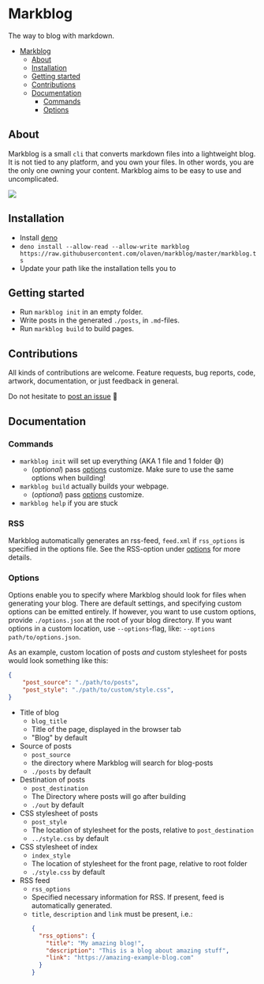 # Markblog 
The way to blog with markdown. 

- [Markblog](#markblog)
  - [About](#about)
  - [Installation](#installation)
  - [Getting started](#getting-started)
  - [Contributions](#contributions)
  - [Documentation](#documentation)
    - [Commands](#commands)
    - [Options](#options)

## About 
Markblog is a small `cli` that converts markdown files into a lightweight blog. 
It is not tied to any platform, and you own your files. In other words, you are the only one owning your content. 
Markblog aims to be easy to use and uncomplicated.

![](https://media0.giphy.com/media/3wDD0Khwova4o/200w_s.gif)

## Installation 
* Install [deno](https://deno.land)
* `deno install --allow-read --allow-write markblog https://raw.githubusercontent.com/olaven/markblog/master/markblog.ts`
* Update your path like the installation tells you to

## Getting started
* Run `markblog init` in an empty folder.
* Write posts in the generated `./posts`, in `.md`-files.
* Run `markblog build` to build pages.

## Contributions
All kinds of contributions are welcome. 
Feature requests, bug reports, code, 
artwork, documentation, or just feedback in general. 

Do not hesitate to [post an issue](https://github.com/olaven/markblog/issues/new) :honey_pot:

## Documentation
### Commands
* `markblog init` will set up everything (AKA 1 file and 1 folder 😅)
  * (_optional_) pass [options](#options) customize. Make sure to use the same options when building!
* `markblog build` actually builds your webpage. 
  * (_optional_) pass [options](#options) customize.
* `markblog help` if you are stuck 
### RSS 
Markblog automatically generates an rss-feed, `feed.xml` if `rss_options` is specified 
in the options file. See the RSS-option under [options](#options) for more details.
### Options 
Options enable you to specify where Markblog should look for files 
when generating your blog. There are default settings, and specifying 
custom options can be emitted entirely. If however, you want to use custom options, provide `./options.json` at the 
root of your blog directory. If you want options in a custom location, use 
`--options`-flag, like: `--options path/to/options.json`. 

As an example, custom location of posts _and_ custom stylesheet for posts would look 
something like this: 
```json
{
    "post_source": "./path/to/posts", 
    "post_style": "./path/to/custom/style.css",
}
```

* Title of blog 
  * `blog_title`
  * Title of the page, displayed in the browser tab
  * "Blog" by default
* Source of posts
  * `post_source`
  * the directory where Markblog will search for blog-posts
  * `./posts` by default
* Destination of posts 
  * `post_destination`
  * The Directory where posts will go after building 
  * `./out` by default 
* CSS stylesheet of posts
  * `post_style`
  * The location of stylesheet for the posts, relative to `post_destination`
  * `../style.css` by default 
* CSS stylesheet of index
  * `index_style`
  * The location of stylesheet for the front page, relative to root folder
  * `./style.css` by default 
* RSS feed 
  * `rss_options`
  * Specified necessary information for RSS. If present, feed is automatically generated. 
  * `title`, `description` and `link` must be present, i.e.:
    ```json
    {
      "rss_options": {
        "title": "My amazing blog!", 
        "description": "This is a blog about amazing stuff", 
        "link": "https://amazing-example-blog.com"
      }
    }
    ```  

